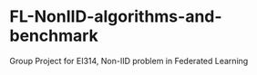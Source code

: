 # FL-NonIID-algorithms-and-benchmark
Group Project for EI314, Non-IID problem in Federated Learning
